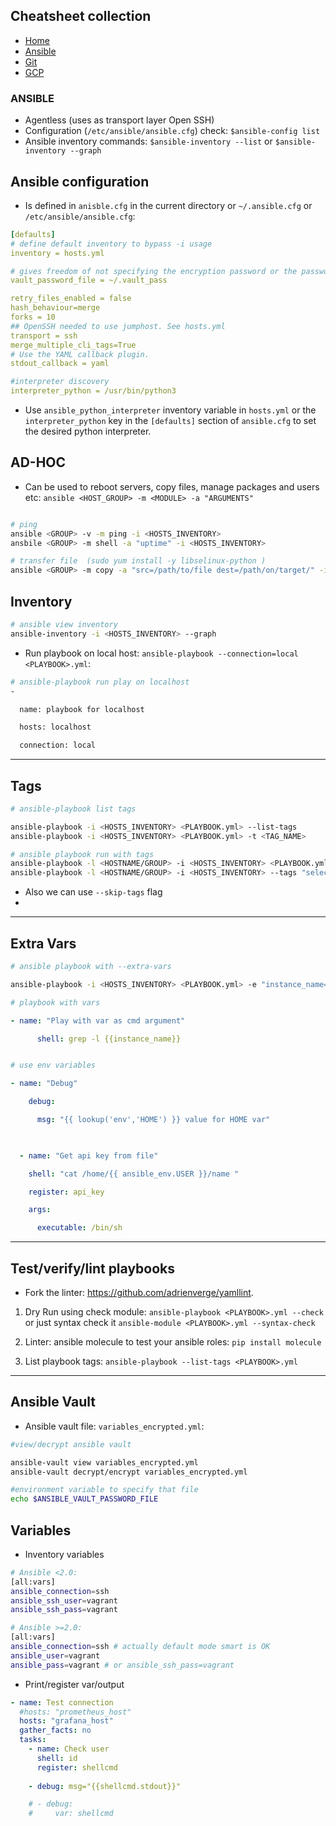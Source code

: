 ## Cheatsheet collection

* [Home](https://dejanu.github.io/)
* [Ansible](ansible.md)
* [Git](git.md)
* [GCP](index.md)

### ANSIBLE

* Agentless (uses as transport layer Open SSH)
* Configuration (`/etc/ansible/ansible.cfg`) check: `$ansible-config list`
* Ansible inventory commands: `$ansible-inventory --list` or `$ansible-inventory --graph`

## Ansible configuration

*  Is defined in `anisble.cfg` in the current directory or `~/.ansible.cfg` or `/etc/ansible/ansible.cfg`:

```yml
[defaults]
# define default inventory to bypass -i usage
inventory = hosts.yml

# gives freedom of not specifying the encryption password or the password file every time
vault_password_file = ~/.vault_pass

retry_files_enabled = false
hash_behaviour=merge
forks = 10
## OpenSSH needed to use jumphost. See hosts.yml
transport = ssh
merge_multiple_cli_tags=True
# Use the YAML callback plugin.
stdout_callback = yaml

#interpreter discovery
interpreter_python = /usr/bin/python3
```

* Use `ansible_python_interpreter` inventory variable in `hosts.yml` or the `interpreter_python` key in the `[defaults]` section of `ansible.cfg` to set the desired python interpreter. 



## AD-HOC


* Can be used to reboot servers, copy files, manage packages and users etc: `ansible <HOST_GROUP> -m <MODULE> -a "ARGUMENTS"`

```bash

# ping 
ansible <GROUP> -v -m ping -i <HOSTS_INVENTORY>
ansbile <GROUP> -m shell -a "uptime" -i <HOSTS_INVENTORY>

# transfer file  (sudo yum install -y libselinux-python )
ansible <GROUP> -m copy -a "src=/path/to/file dest=/path/on/target/" -i <HOSTS_INVENTORY>

```
 

## Inventory

```bash
# ansible view inventory
ansible-inventory -i <HOSTS_INVENTORY> --graph
```
* Run playbook on local host: `ansible-playbook --connection=local <PLAYBOOK>.yml`:

```bash
# ansible-playbook run play on localhost
-

  name: playbook for localhost

  hosts: localhost

  connection: local
```

***

## Tags

```bash
# ansible-playbook list tags

ansible-playbook -i <HOSTS_INVENTORY> <PLAYBOOK.yml> --list-tags
ansible-playbook -i <HOSTS_INVENTORY> <PLAYBOOK.yml> -t <TAG_NAME>
```
```bash
# ansible playbook run with tags
ansible-playbook -l <HOSTNAME/GROUP> -i <HOSTS_INVENTORY> <PLAYBOOK.yml> -t "<TAG_NAME>"
ansible-playbook -l <HOSTNAME/GROUP> -i <HOSTS_INVENTORY> --tags "selected-tag" -u root <PLAYBOOK>.yml` 
```
* Also we can use `--skip-tags` flag  
*

***

## Extra Vars

```bash
# ansible playbook with --extra-vars

ansible-playbook -i <HOSTS_INVENTORY> <PLAYBOOK.yml> -e "instance_name=search_term"
```
 
```yaml
# playbook with vars

- name: "Play with var as cmd argument"

      shell: grep -l {{instance_name}}


# use env variables

- name: "Debug"

    debug:

      msg: "{{ lookup('env','HOME') }} value for HOME var"

 

  - name: "Get api key from file"

    shell: "cat /home/{{ ansible_env.USER }}/name "

    register: api_key

    args:

      executable: /bin/sh

```
***

## Test/verify/lint playbooks

* Fork the linter: https://github.com/adrienverge/yamllint. 

1) Dry Run using check module: `ansible-playbook <PLAYBOOK>.yml --check` or just syntax check it `ansible-module <PLAYBOOK>.yml --syntax-check`

2) Linter: ansible molecule to test your ansible roles: `pip install molecule`  

3) List playbook tags: `ansible-playbook --list-tags <PLAYBOOK>.yml`

***

## Ansible Vault

* Ansible vault file: `variables_encrypted.yml`:

```bash
#view/decrypt ansible vault 

ansible-vault view variables_encrypted.yml
ansible-vault decrypt/encrypt variables_encrypted.yml

#environment variable to specify that file
echo $ANSIBLE_VAULT_PASSWORD_FILE
```

## Variables

* Inventory variables

```bash
# Ansible <2.0:
[all:vars]
ansible_connection=ssh
ansible_ssh_user=vagrant 
ansible_ssh_pass=vagrant

# Ansible >=2.0:
[all:vars]
ansible_connection=ssh # actually default mode smart is OK
ansible_user=vagrant
ansible_pass=vagrant # or ansible_ssh_pass=vagrant

```

* Print/register var/output

```yml
- name: Test connection
  #hosts: "prometheus_host"
  hosts: "grafana_host"
  gather_facts: no
  tasks:
    - name: Check user
      shell: id
      register: shellcmd
        
    - debug: msg="{{shellcmd.stdout}}"

    # - debug:
    #     var: shellcmd
```
